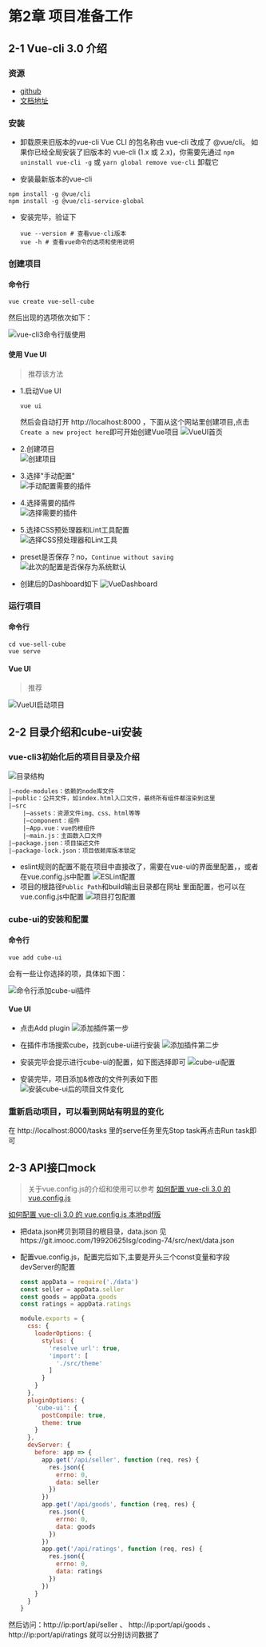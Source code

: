 # 第2章 项目准备工作

## 2-1 Vue-cli 3.0 介绍

### 资源

+ [github](https://github.com/vuejs/vue-cli)
+ [文档地址](https://cli.vuejs.org/zh/)

### 安装

+ 卸载原来旧版本的vue-cli
 Vue CLI 的包名称由 vue-cli 改成了 @vue/cli。 如果你已经全局安装了旧版本的 vue-cli (1.x 或 2.x)，你需要先通过 `npm uninstall vue-cli -g` 或 `yarn global remove vue-cli` 卸载它

+ 安装最新版本的vue-cli

 ```shell
 npm install -g @vue/cli
 npm install -g @vue/cli-service-global
 ```

+ 安装完毕，验证下

  ```shell
  vue --version # 查看vue-cli版本
  vue -h # 查看vue命令的选项和使用说明
  ```

### 创建项目

#### 命令行

```shell
vue create vue-sell-cube
```

然后出现的选项依次如下：  

![vue-cli3命令行版使用](images/vue-cli3命令行版使用.png)

#### 使用 Vue UI

> 推荐该方法

+ 1.启动Vue UI

  ```shell
  vue ui
  ```

  然后会自动打开 http://localhost:8000 ，下面从这个网站里创建项目,点击`Create a new project here`即可开始创建Vue项目
  ![VueUI首页](images/VueUI首页.png)

+ 2.创建项目  
  ![创建项目](images/创建项目.png)

+ 3.选择"手动配置"  
  ![手动配置需要的插件](images/选择手动配置.png)

+ 4.选择需要的插件  
  ![选择需要的插件](images/选择需要的系统插件.png)

+ 5.选择CSS预处理器和Lint工具配置  
  ![选择CSS预处理器和Lint工具](images/选择CSS预处理器和Lint工具.png)

+ preset是否保存？no，`Continue without saving`  
  ![此次的配置是否保存为系统默认](images/此次项目的配置不保留为系统默认.png)

+ 创建后的Dashboard如下
  ![VueDashboard](images/VueDashboard.png)

### 运行项目

#### 命令行

```shell
cd vue-sell-cube
vue serve
```

#### Vue UI

> 推荐

![VueUI启动项目](images/VueUI启动项目.png)

## 2-2 目录介绍和cube-ui安装

### vue-cli3初始化后的项目目录及介绍  

![目录结构](images/Vue项目结构.png)

```txt
|—node-modules：依赖的node库文件
|—public：公共文件，如index.html入口文件，最终所有组件都渲染到这里
|—src
    |—assets：资源文件img、css、html等等
    |—component：组件
    |—App.vue：vue的根组件
    |—main.js：主函数入口文件
|—package.json：项目描述文件
|—package-lock.json：项目依赖库版本锁定
```

+ eslint规则的配置不能在项目中直接改了，需要在vue-ui的界面里配置，，或者在vue.config.js中配置
  ![ESLint配置](images/ESLint配置.png)
+ 项目的根路径`Public Path`和build输出目录都在网址  里面配置，也可以在vue.config.js中配置
  ![项目打包配置](images/项目打包配置.png)

### cube-ui的安装和配置

#### 命令行

```shell
vue add cube-ui
```

会有一些让你选择的项，具体如下图：

![命令行添加cube-ui插件](images/命令行安装cube-ui.png)

#### Vue UI

+ 点击Add plugin
  ![添加插件第一步](images/添加插件第一步.png)

+ 在插件市场搜索cube，找到cube-ui进行安装
  ![添加插件第二步](images/添加插件第二步.png)

+ 安装完毕会提示进行cube-ui的配置，如下图选择即可
  ![cube-ui配置](images/cobe-ui的配置.png)

+ 安装完毕，项目添加&修改的文件列表如下图
  ![安装cube-ui后的项目文件变化](images/安装cube-ui后的项目文件变化.jpg)

### 重新启动项目，可以看到网站有明显的变化

在 http://localhost:8000/tasks 里的serve任务里先Stop task再点击Run task即可

## 2-3 API接口mock

> 关于vue.config.js的介绍和使用可以参考 [如何配置 vue-cli 3.0 的 vue.config.js
> ](https://segmentfault.com/a/1190000016101954?utm_source=tag-newest)

[如何配置 vue-cli 3.0 的 vue.config.js 本地pdf版](如何配置vue-cli3.0的vue_config_js.pdf)

+ 把data.json拷贝到项目的根目录，data.json 见https://git.imooc.com/19920625lsg/coding-74/src/next/data.json
+ 配置vue.config.js，配置完后如下,主要是开头三个const变量和字段devServer的配置

  ```javascript
  const appData = require('./data')
  const seller = appData.seller
  const goods = appData.goods
  const ratings = appData.ratings

  module.exports = {
    css: {
      loaderOptions: {
        stylus: {
          'resolve url': true,
          'import': [
            './src/theme'
          ]
        }
      }
    },
    pluginOptions: {
      'cube-ui': {
        postCompile: true,
        theme: true
      }
    },
    devServer: {
      before: app => {
        app.get('/api/seller', function (req, res) {
          res.json({
            errno: 0,
            data: seller
          })
        })
        app.get('/api/goods', function (req, res) {
          res.json({
            errno: 0,
            data: goods
          })
        })
        app.get('/api/ratings', function (req, res) {
          res.json({
            errno: 0,
            data: ratings
          })
        })
      }
    }
  }

  ```
  
 然后访问：http://ip:port/api/seller 、 http://ip:port/api/goods 、 http://ip:port/api/ratings 就可以分别访问数据了
